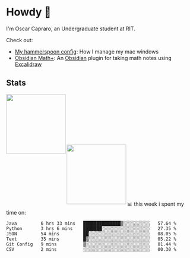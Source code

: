 # Howdy :wave:
I'm Oscar Capraro, an Undergraduate student at RIT.


Check out:
- [My hammerspoon config](https://github.com/ocapraro/.hammerspoon): How I manage my mac windows
- [Obsidian Math+](https://github.com/ocapraro/obsidian-math-plus): An [Obsidian](https://obsidian.md/) plugin for taking math notes using [Excalidraw](https://github.com/excalidraw/excalidraw)

## Stats

<div width="100%"><a href="https://github.com/anuraghazra/github-readme-stats">
<img align="left" height="160em" src="https://github-readme-stats.vercel.app/api?username=ocapraro&show_icons=true&theme=dark&count_private=true" />
<br><br><br><br><br><br><br><br>
<img align="left" height="160em" src="https://github-readme-stats.vercel.app/api/top-langs/?username=ocapraro&theme=dark&layout=compact&count_private=true" />
</a></div>

<br><br><br><br><br><br><br><br>
📊 this week i spent my time on:
<!--START_SECTION:waka-->

```text
Java         6 hrs 33 mins   ██████████████▒░░░░░░░░░░   57.64 %
Python       3 hrs 6 mins    ███████░░░░░░░░░░░░░░░░░░   27.35 %
JSON         54 mins         ██░░░░░░░░░░░░░░░░░░░░░░░   08.05 %
Text         35 mins         █▒░░░░░░░░░░░░░░░░░░░░░░░   05.22 %
Git Config   9 mins          ▒░░░░░░░░░░░░░░░░░░░░░░░░   01.44 %
CSV          2 mins          ░░░░░░░░░░░░░░░░░░░░░░░░░   00.30 %
```

<!--END_SECTION:waka-->
